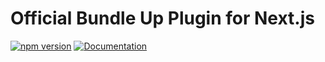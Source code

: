 # Official Bundle Up Plugin for Next.js

[![npm version](https://img.shields.io/npm/v/@bundleup/nextjs.svg)](https://www.npmjs.com/package/@bundleup/nextjs)
[![Documentation](https://img.shields.io/badge/documentation-bundleup.io-green.svg)](https://bundleup.io/docs/nextjs)
